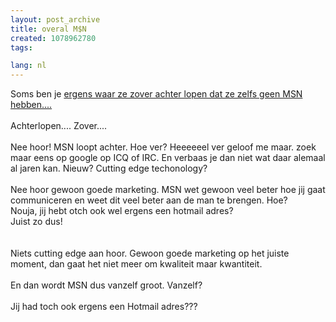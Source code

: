 ```yaml
---
layout: post_archive
title: overal M$N
created: 1078962780
tags:

lang: nl
---
```

Soms ben je [ergens waar ze zover achter lopen dat ze zelfs geen MSN hebben....](http://e-messenger.net/)<br /><br />Achterlopen.... Zover....<br /><br />Nee hoor! MSN loopt achter. Hoe ver? Heeeeeel ver geloof me maar. zoek maar eens op google op ICQ of IRC. En verbaas je dan niet wat daar alemaal al jaren kan. Nieuw? Cutting edge techonology? <br /><br />Nee hoor gewoon goede marketing. MSN wet gewoon veel beter hoe jij gaat communiceren en weet dit veel beter aan de man te brengen. Hoe?<br />Nouja, jij hebt otch ook wel ergens een hotmail adres? <br />Juist zo dus!<br /><br /><br />Niets cutting edge aan hoor. Gewoon goede marketing op het juiste moment, dan gaat het niet meer om kwaliteit maar kwantiteit. <br /><br />En dan wordt MSN dus vanzelf groot. Vanzelf? <br /><br />Jij had toch ook ergens een Hotmail adres???<br />
